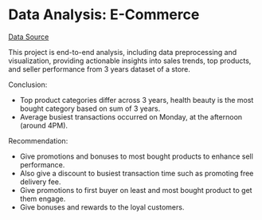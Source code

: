 # Data Analysis: E-Commerce
[Data Source](https://www.kaggle.com/datasets/olistbr/brazilian-ecommerce)

This project is end-to-end analysis, including data preprocessing and visualization, providing actionable insights into sales trends, top products, and seller performance from 3 years dataset of a store.

Conclusion:
- Top product categories differ across 3 years, health beauty is the most bought category based on sum of 3 years.
- Average busiest transactions occurred on Monday, at the afternoon (around 4PM).

Recommendation:
- Give promotions and bonuses to most bought products to enhance sell performance.
- Also give a discount to busiest transaction time such as promoting free delivery fee.
- Give promotions to first buyer on least and most bought product to get them engage.
- Give bonuses and rewards to the loyal customers.

